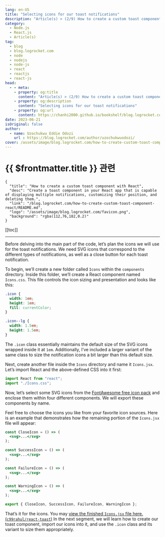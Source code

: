 ```yaml
---
lang: en-US
title: "Selecting icons for our toast notifications"
description: "Article(s) > (2/9) How to create a custom toast component with React" 
category:
  - Node.js
  - React.js
  - Article(s)
tag:
  - blog
  - blog.logrocket.com
  - node
  - nodejs
  - node-js
  - react
  - reactjs
  - react-js
head:
  - - meta:
    - property: og:title
      content: "Article(s) > (2/9) How to create a custom toast component with React"
    - property: og:description
      content: "Selecting icons for our toast notifications"
    - property: og:url
      content: https://chanhi2000.github.io/bookshelf/blog.logrocket.com/how-to-create-custom-toast-component-react/selecting-icons-for-our-toast-notifications.html
date: 2023-06-21
isOriginal: false
author:
  - name: Uzochukwu Eddie Odozi
    url : https://blog.logrocket.com/author/uzochukwuodozi/
cover: /assets/image/blog.logrocket.com/how-to-create-custom-toast-component-react/banner.png
---
```


# {{ $frontmatter.title }} 관련

```component VPCard
{
  "title": "How to create a custom toast component with React",
  "desc": "Create a toast component in your React app that is capable of displaying multiple notifications, customizing their position, and deleting them.",
  "link": "/blog.logrocket.com/how-to-create-custom-toast-component-react/README.md",
  "logo": "/assets/image/blog.logrocket.com/favicon.png",
  "background": "rgba(112,76,182,0.2)"
}
```

[[toc]]

---

<SiteInfo
  name="How to create a custom toast component with React"
  desc="Create a toast component in your React app that is capable of displaying multiple notifications, customizing their position, and deleting them."
  url="https://blog.logrocket.com/how-to-create-custom-toast-component-react#selecting-icons-toast-notifications"
  logo="/assets/image/blog.logrocket.com/favicon.png"
  preview="/assets/image/blog.logrocket.com/how-to-create-custom-toast-component-react/banner.png"/>

Before delving into the main part of the code, let’s plan the icons we will use for the toast notifications. We need SVG icons that correspond to the different types of notifications, as well as a close button for each toast notification.

To begin, we’ll create a new folder called `Icons` within the <VPIcon icon="fas fa-folder-open"/>`components` directory. Inside this folder, we’ll create a React component named <VPIcon icon="fa-brands fa-css3-alt"/>`Icons.css`. This file controls the icon sizing and presentation and looks like this:

```css title="components/Icons.css"
.icon {
  width: 1em;
  height: 1em;
  fill: currentColor;
}

.icon--lg {
  width: 1.5em;
  height: 1.5em;
}
```

The `.icon` class essentially maintains the default size of the SVG icons wrapped inside it at `1em`. Additionally, I’ve included a larger variant of the same class to size the notification icons a bit larger than this default size.

Next, create another file inside the `Icons` directory and name it <VPIcon icon="fa-brands fa-react"/>`Icons.jsx`. Let’s import React and the above-defined CSS into it first:

```jsx title="Icons.jsx"
import React from "react";
import "./Icons.css";
```

Now, let’s select some SVG icons from the [<VPIcon icon="fas fa-font-awesome"/>FontAwesome free icon pack](https://fontawesome.com/search?o=r&m=free) and enclose them within four different components. We will export these components by name.

Feel free to choose the icons you like from your favorite icon sources. Here is an example that demonstrates how the remaining portion of the `Icons.jsx` file will appear:

```jsx title="Icons.jsx"
const CloseIcon = () => (
  <svg>...</svg>
);

const SuccessIcon = () => (
  <svg>...</svg>
);

const FailureIcon = () => (
  <svg>...</svg>
);

const WarningIcon = () => (
  <svg>...</svg>
);

export { CloseIcon, SuccessIcon, FailureIcon, WarningIcon };
```

That’s it for the icons. You may [view the finished `Icons.jsx` file here. (<VPIcon icon="iconfont icon-github"/>`c99rahul/react-toast`)](https://github.com/c99rahul/react-toast/blob/main/src/components/Icons/Icons.jsx) In the next segment, we will learn how to create our toast component, import our icons into it, and use the `.icon` class and its variant to size them appropriately.
